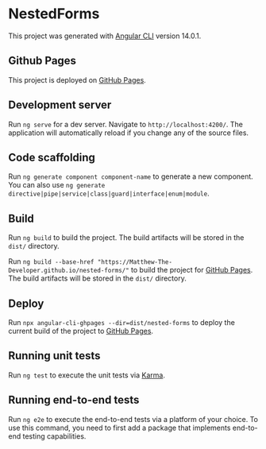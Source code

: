 # NestedForms

This project was generated with [Angular CLI](https://github.com/angular/angular-cli) version 14.0.1.

## Github Pages

This project is deployed on [GitHub Pages](https://matthew-the-developer.github.io/nested-forms/).

## Development server

Run `ng serve` for a dev server. Navigate to `http://localhost:4200/`. The application will automatically reload if you change any of the source files.

## Code scaffolding

Run `ng generate component component-name` to generate a new component. You can also use `ng generate directive|pipe|service|class|guard|interface|enum|module`.

## Build

Run `ng build` to build the project. The build artifacts will be stored in the `dist/` directory.

Run `ng build --base-href "https://Matthew-The-Developer.github.io/nested-forms/"` to build the project for [GitHub Pages](https://matthew-the-developer.github.io/nested-forms/). The build artifacts will be stored in the `dist/` directory.

## Deploy

Run `npx angular-cli-ghpages --dir=dist/nested-forms` to deploy the current build of the project to [GitHub Pages](https://matthew-the-developer.github.io/nested-forms/).

## Running unit tests

Run `ng test` to execute the unit tests via [Karma](https://karma-runner.github.io).

## Running end-to-end tests

Run `ng e2e` to execute the end-to-end tests via a platform of your choice. To use this command, you need to first add a package that implements end-to-end testing capabilities.

